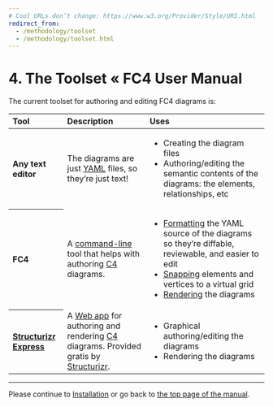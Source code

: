 ```yaml
---
# Cool URLs don’t change: https://www.w3.org/Provider/Style/URI.html
redirect_from:
  - /methodology/toolset
  - /methodology/toolset.html
---
```

# 4. The Toolset « FC4 User Manual

The current toolset for authoring and editing FC4 diagrams is:

<table>
  <thead>
    <tr>
      <th align="left">Tool</th>
      <th align="left">Description</th>
      <th align="left">Uses</th>
    </tr>
  </thead>
  <tbody>
    <tr>
      <th align="left">Any text editor</th>
      <td>The diagrams are just <a href="https://yaml.org/">YAML</a> files, so they’re just
          text!</td>
      <td>
        <ul>
          <li>Creating the diagram files</li>
          <li>Authoring/editing the semantic contents of the diagrams: the elements, relationships, etc</li>
        </ul>
      </td>
    </tr>
    <tr>
      <th align="left">FC4</th>
      <td>A <a href="https://en.wikipedia.org/wiki/Command-line_interface">command-line</a> tool
          that helps with authoring <a href="http://c4model.com/">C4</a> diagrams.</td>
      <td>
        <ul>
          <li><a href="/docs/features#formatting">Formatting</a> the YAML source of the diagrams so
              they’re diffable, reviewable, and easier to edit</li>
          <li><a href="/docs/features#snapping">Snapping</a> elements and vertices to a virtual grid</li>
          <li><a href="/docs/features#rendering">Rendering</a> the diagrams</li>
        </ul>
      </td>
    </tr>
    <tr>
      <th align="left"><a href="https://structurizr.com/help/express">Structurizr Express</a></th>
      <td>A <a href="https://en.wikipedia.org/wiki/Web_application">Web app</a> for authoring and
          rendering <a href="https://c4model.com/">C4</a> diagrams. Provided gratis by
          <a href="https://structurizr.com/">Structurizr</a>.</td>
      <td>
        <ul>
          <li>Graphical authoring/editing the diagrams</li>
          <li>Rendering the diagrams</li>
        </ul>
      </td>
    </tr>
  </tbody>
</table>

----

Please continue to [Installation](/docs/manual/installation) or go back to [the top page of the manual](/docs/manual).
